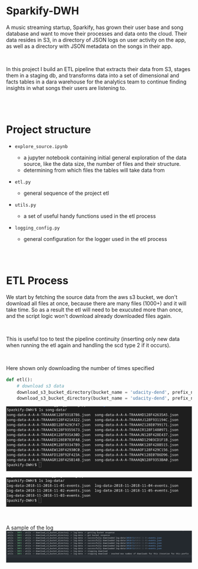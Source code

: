 # Sparkify-DWH
A music streaming startup, Sparkify, has grown their user base and song database and want to move their processes and data onto the cloud. Their data resides in S3, in a directory of JSON logs on user activity on the app, as well as a directory with JSON metadata on the songs in their app.

<br/>

In this project I build an ETL pipeline that extracts their data from S3, stages them in a staging db, and transforms data into a set of dimensional and facts tables in a dara warehouse for the analytics team to continue finding insights in what songs their users are listening to. 

<br/>
<br/>

# Project structure
- `explore_source.ipynb` 
	- a jupyter notebook containing initial general exploration of the data source, like the data size, the number of files and their structure.
	- determining from which files the tables will take data from

- `etl.py`
	- general sequence of the project etl

- `utils.py`
	- a set of useful handy functions used in the etl process

- `logging_config.py`
	- general configuration for the logger used in the etl process

<br/>
<br/>

# ETL Process
We start by fetching the source data from the aws s3 bucket, we don't download all files at once, because there are many files (1000+) and it will take time. So as a result the etl will need to be exucuted more than once, and the script logic won't download already downloaded files again.

<br/>

This is useful too to test the pipeline continuity (inserting only new data when running the etl again and handling the scd type 2 if it occurs).

<br/>

Here shown only downloading the number of times specified
```python
def etl():
	# download s3 data
	download_s3_bucket_directory(bucket_name = 'udacity-dend', prefix_name = 'song-data', max_download_number = 20)
	download_s3_bucket_directory(bucket_name = 'udacity-dend', prefix_name = 'log-data', max_download_number = 5)
```



![](images/song-data.png)

![](images/log-data.png)

<br/>

A sample of the log
![](images/log.png)


